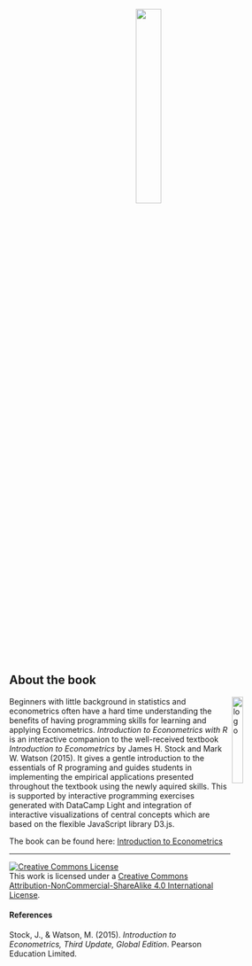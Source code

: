 <p align="center"><img align="center" src="https://github.com/mca91/EconometricsWithR/blob/master/docs/images/cover.png" width="30%" height="30%"></p>

## About the book

<p><img src="https://github.com/mca91/EconometricsWithR/blob/master/images/logo.png" alt="logo" align="right" width="20%" height="20%"> Beginners with little background in statistics and econometrics often have a hard time understanding the benefits of having programming skills for learning and applying Econometrics. <i>Introduction to Econometrics with R</i> is an interactive companion to the well-received textbook <i>Introduction to Econometrics</i> by James H. Stock and Mark W. Watson (2015). It gives a gentle introduction to the essentials of R programing and guides students in implementing the empirical applications presented throughout the textbook using the newly aquired skills. This is supported by interactive programming exercises generated with DataCamp Light and integration of interactive visualizations of central concepts which are based on the flexible JavaScript library D3.js.</p>

The book can be found here: [Introduction to Econometrics](https://emwikts1970.github.io/URFITE-Bookdown/)

___

<a rel="license" href="http://creativecommons.org/licenses/by-nc-sa/4.0/"><img alt="Creative Commons License" style="border-width:0" src="https://mirrors.creativecommons.org/presskit/buttons/88x31/svg/by-nc-sa.eu.svg"/></a><br/>This work is licensed under a <a rel="license" href="http://creativecommons.org/licenses/by-nc-sa/4.0/">Creative Commons Attribution-NonCommercial-ShareAlike 4.0 International License</a>.

#### References
Stock, J., & Watson, M. (2015). *Introduction to Econometrics, Third Update, Global Edition*. Pearson Education Limited.
